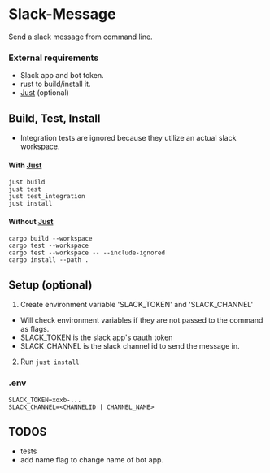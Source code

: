 # Slack-Message
Send a slack message from command line.

### External requirements
- Slack app and bot token.
- rust to build/install it.
- [Just](https://github.com/casey/just) (optional)

## Build, Test, Install
- Integration tests are ignored because they utilize an actual slack workspace.
#### With [Just](https://github.com/casey/just)
```shell
just build
just test
just test_integration
just install
```
#### Without [Just](https://github.com/casey/just)
```shell
cargo build --workspace
cargo test --workspace
cargo test --workspace -- --include-ignored
cargo install --path .
```

## Setup (optional)
1. Create environment variable 'SLACK_TOKEN' and 'SLACK_CHANNEL'
- Will check environment variables if they are not passed to  the command as flags.
- SLACK_TOKEN is the slack app's oauth token
- SLACK_CHANNEL is the slack channel id to send the message in.
2. Run `just install`

### .env
```
SLACK_TOKEN=xoxb-...
SLACK_CHANNEL=<CHANNELID | CHANNEL_NAME>
```

## TODOS
- tests
- add name flag to change name of bot app.
